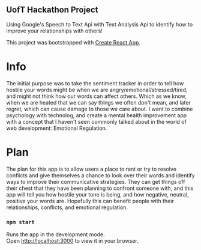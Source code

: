 ## UofT Hackathon Project

Using Google's Speech to Text Api with Text Analysis Api to identify how to improve your relationships with others!

This project was bootstrapped with [Create React App](https://github.com/facebook/create-react-app).

# Info

The initial purpose was to take the sentiment tracker in order to tell how hostile your words might be when we are angry/emotional/stressed/tired, and might not think how our words can affect others. Which as we know, when we are heated that we can say things we often don't mean, and later regret, which can cause damage to those we care about. I want to combine psychology with technolog, and create a mental health improvement app with a concept that I haven't seen commonly talked about in the world of web development: Emotional Regulation.

# Plan

The plan for this app is to allow users a place to rant or try to resolve conflicts and give themselves a chance to look over their words and identify ways to improve their communicative strategies. They can get things off their chest that they have been planning to confront someone with, and this app will tell you how hostile your tone is being, and how negative, neutral, positive your words are. Hopefully this can benefit people with their relationships, conflicts, and emotional regulation.



### `npm start`

Runs the app in the development mode.\
Open [http://localhost:3000](http://localhost:3000) to view it in your browser.

